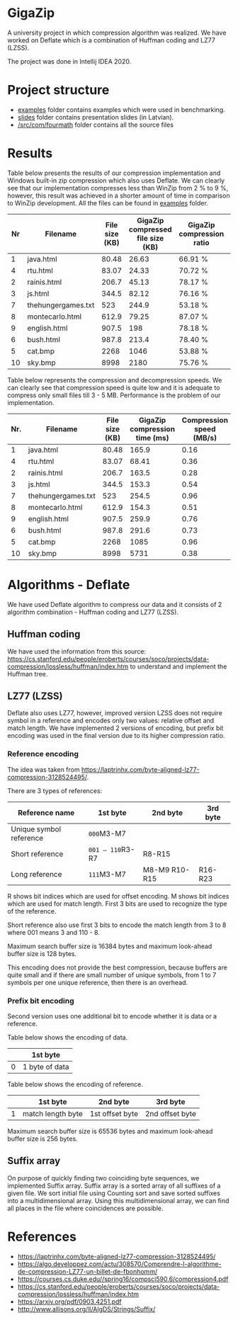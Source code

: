 # GigaZip

A university project in which compression algorithm was realized. We have worked on Deflate which is a combination of Huffman coding and LZ77 (LZSS). 

The project was done in Intellij IDEA 2020.

# Project structure

- [examples](./examples) folder contains examples which were used in benchmarking.
- [slides](./slides) folder contains presentation slides (in Latvian).
- [/src/com/fourmath]([./src/com/fourmath) folder contains all the source files

# Results

Table below presents the results of our compression implementation and Windows built-in zip compression which also uses Deflate. We can clearly see that our implementation compresses less than WinZip from 2 % to 9 %, however, this result was achieved in a shorter amount of time in comparison to WinZip development. All the files can be found in [examples](./examples) folder.

| Nr   | Filename           | File size (KB) | GigaZip compressed file size (KB) | GigaZip compression ratio | WinZip compressed file size (KB) | WinZip compression ratio | Difference |
| ---- | ------------------ | -------------- | --------------------------------- | ------------------------- | -------------------------------- | ------------------------ | ---------- |
| 1    | java.html          | 80.48          | 26.63                             | 66.91 %                   | 21.03                            | 75%                      | 8.09 %     |
| 4    | rtu.html           | 83.07          | 24.33                             | 70.72 %                   | 19.17                            | 78%                      | 7.28 %     |
| 2    | rainis.html        | 206.7          | 45.13                             | 78.17 %                   | 37.04                            | 83%                      | 4.83 %     |
| 3    | js.html            | 344.5          | 82.12                             | 76.16 %                   | 68.32                            | 81%                      | 4.84 %     |
| 7    | thehungergames.txt | 523            | 244.9                             | 53.18 %                   | 203.27                           | 62%                      | 8.82 %     |
| 8    | montecarlo.html    | 612.9          | 79.25                             | 87.07 %                   | 67.47                            | 90%                      | 2.93 %     |
| 9    | english.html       | 907.5          | 198                               | 78.18 %                   | 169.06                           | 82%                      | 3.82 %     |
| 6    | bush.html          | 987.8          | 213.4                             | 78.40 %                   | 182.44                           | 82%                      | 3.60 %     |
| 5    | cat.bmp            | 2268           | 1046                              | 53.88 %                   | 862.1                            | 62%                      | 8.12 %     |
| 10   | sky.bmp            | 8998           | 2180                              | 75.76 %                   | 1998.85                          | 78%                      | 2.24  %    |

Table below represents the compression and decompression speeds. We can clearly see that compression speed is quite low and it is adequate to compress only small files till 3 - 5 MB. Performance is the problem of our implementation. 

| Nr.  | Filename           | File size (KB) | GigaZip  compression time (ms) | Compression speed  (MB/s) | Decompression speed (MB/s) |
| ---- | ------------------ | -------------- | ------------------------------ | ------------------------- | -------------------------- |
| 1    | java.html          | 80.48          | 165.9                          | 0.16                      | 4.77                       |
| 4    | rtu.html           | 83.07          | 68.41                          | 0.36                      | 3.66                       |
| 2    | rainis.html        | 206.7          | 163.5                          | 0.28                      | 11.89                      |
| 3    | js.html            | 344.5          | 153.3                          | 0.54                      | 17.65                      |
| 7    | thehungergames.txt | 523            | 254.5                          | 0.96                      | 18.05                      |
| 8    | montecarlo.html    | 612.9          | 154.3                          | 0.51                      | 19.12                      |
| 9    | english.html       | 907.5          | 259.9                          | 0.76                      | 23.5                       |
| 6    | bush.html          | 987.8          | 291.6                          | 0.73                      | 31.75                      |
| 5    | cat.bmp            | 2268           | 1085                           | 0.96                      | 28.73                      |
| 10   | sky.bmp            | 8998           | 5731                           | 0.38                      | 24.38                      |

# Algorithms - Deflate

We have used Deflate algorithm to compress our data and it consists of 2 algorithm combination - Huffman coding and LZ77 (LZSS).

## Huffman coding

We have used the information from this source: https://cs.stanford.edu/people/eroberts/courses/soco/projects/data-compression/lossless/huffman/index.htm to understand and implement the Huffman tree. 

## LZ77 (LZSS)

Deflate also uses LZ77, however, improved version LZSS does not require symbol in a reference and encodes only two values: relative offset and match length. We have implemented 2 versions of encoding, but prefix bit encoding was used in the final version due to its higher compression ratio.  

### Reference encoding

The idea was taken from https://laptrinhx.com/byte-aligned-lz77-compression-3128524495/.

There are 3 types of references:

| Reference name          | 1st byte         | **2nd byte**  | **3rd byte** |
| ----------------------- | ---------------- | ------------- | ------------ |
| Unique symbol reference | `000`M3-M7       |               |              |
| Short reference         | `001 – 110`R3-R7 | R8-R15        |              |
| Long reference          | `111`M3-M7       | M8-M9 R10-R15 | R16-R23      |

R shows bit indices which are used for offset encoding. M shows bit indices which are used for match length. First 3 bits are used to recognize the type of the reference.

Short reference also use first 3 bits to encode the match length from 3 to 8 where 001 means 3 and 110 - 8. 

Maximum search buffer size is 16384 bytes and maximum look-ahead buffer size is 128 bytes. 

This encoding does not provide the best compression, because buffers are quite small and if there are small number of unique symbols, from 1 to 7 symbols per one unique reference, then there is an overhead. 

### Prefix bit encoding

Second version uses one additional bit to encode whether it is data or a reference. 

Table below shows the encoding of data.

|      | 1st byte       |
| ---- | -------------- |
| 0    | 1 byte of data |

Table below shows the encoding of reference.

|      | 1st byte          | 2nd byte        | 3rd byte        |
| ---- | ----------------- | --------------- | --------------- |
| 1    | match length byte | 1st offset byte | 2nd offset byte |

Maximum search buffer size is 65536 bytes and maximum look-ahead buffer size is 256 bytes. 

## Suffix array

On purpose of quickly finding two coinciding byte sequences, we implemented Suffix array. Suffix array is a sorted array of all suffixes of a given file. We sort initial file using Counting sort and save sorted suffixes into a multidimensional array. Using this multidimensional array, we can find all places in the file where coincidences are possible.

# References

- https://laptrinhx.com/byte-aligned-lz77-compression-3128524495/
- https://algo.developpez.com/actu/308570/Comprendre-l-algorithme-de-compression-LZ77-un-billet-de-fbonhomm/
- https://courses.cs.duke.edu//spring16/compsci590.6/compression4.pdf
- https://cs.stanford.edu/people/eroberts/courses/soco/projects/data-compression/lossless/huffman/index.htm
- https://arxiv.org/pdf/0903.4251.pdf
- http://www.allisons.org/ll/AlgDS/Strings/Suffix/
